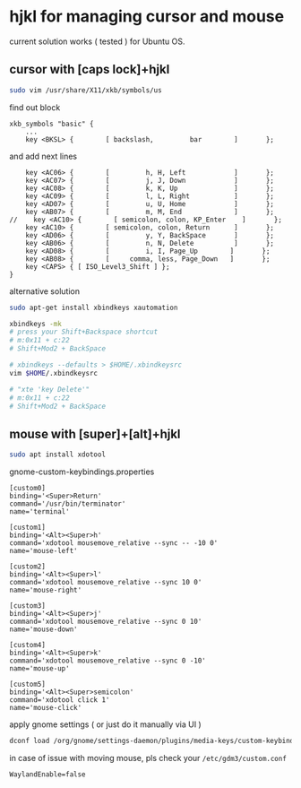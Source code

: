 # hjkl for managing cursor and mouse
current solution works ( tested ) for Ubuntu OS.

## cursor with [caps lock]+hjkl
```sh
sudo vim /usr/share/X11/xkb/symbols/us
```
find out block 
```properties
xkb_symbols "basic" {
    ...
    key <BKSL> {        [ backslash,         bar        ]       };
```
and add next lines
```properties
    key <AC06> {        [         h, H, Left            ]       };
    key <AC07> {        [         j, J, Down            ]       };
    key <AC08> {        [         k, K, Up              ]       };
    key <AC09> {        [         l, L, Right           ]       };
    key <AD07> {        [         u, U, Home            ]       };
    key <AB07> {        [         m, M, End             ]       };
//    key <AC10> {        [ semicolon, colon, KP_Enter    ]       };
    key <AC10> {        [ semicolon, colon, Return      ]       };
    key <AD06> {        [         y, Y, BackSpace       ]       };
    key <AB06> {        [         n, N, Delete          ]       };
    key <AD08> {        [         i, I, Page_Up        ]       };
    key <AB08> {        [     comma, less, Page_Down   ]       };
    key <CAPS> { [ ISO_Level3_Shift ] };
}
```
alternative solution
```sh
sudo apt-get install xbindkeys xautomation 

xbindkeys -mk
# press your Shift+Backspace shortcut
# m:0x11 + c:22        
# Shift+Mod2 + BackSpace 

# xbindkeys --defaults > $HOME/.xbindkeysrc  
vim $HOME/.xbindkeysrc  

# "xte 'key Delete'"
# m:0x11 + c:22        
# Shift+Mod2 + BackSpace  

```



## mouse with [super]+[alt]+hjkl
```sh
sudo apt install xdotool
```
gnome-custom-keybindings.properties
```properties
[custom0]
binding='<Super>Return'
command='/usr/bin/terminator'
name='terminal'

[custom1]
binding='<Alt><Super>h'
command='xdotool mousemove_relative --sync -- -10 0'
name='mouse-left'

[custom2]
binding='<Alt><Super>l'
command='xdotool mousemove_relative --sync 10 0'
name='mouse-right'

[custom3]
binding='<Alt><Super>j'
command='xdotool mousemove_relative --sync 0 10'
name='mouse-down'

[custom4]
binding='<Alt><Super>k'
command='xdotool mousemove_relative --sync 0 -10'
name='mouse-up'

[custom5]
binding='<Alt><Super>semicolon'
command='xdotool click 1'
name='mouse-click'
```
apply gnome settings ( or just do it manually via UI )
```sh
dconf load /org/gnome/settings-daemon/plugins/media-keys/custom-keybindings/ < gnome-custom-keybindings.properties
```
in case of issue with moving mouse, pls check your `/etc/gdm3/custom.conf`
```
WaylandEnable=false
```
